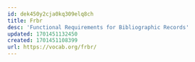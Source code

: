 ```yaml
---
id: dek450y2cja0kq309elq8ch
title: Frbr
desc: 'Functional Requirements for Bibliographic Records'
updated: 1701451132450
created: 1701451108399
url: https://vocab.org/frbr/
---
```



